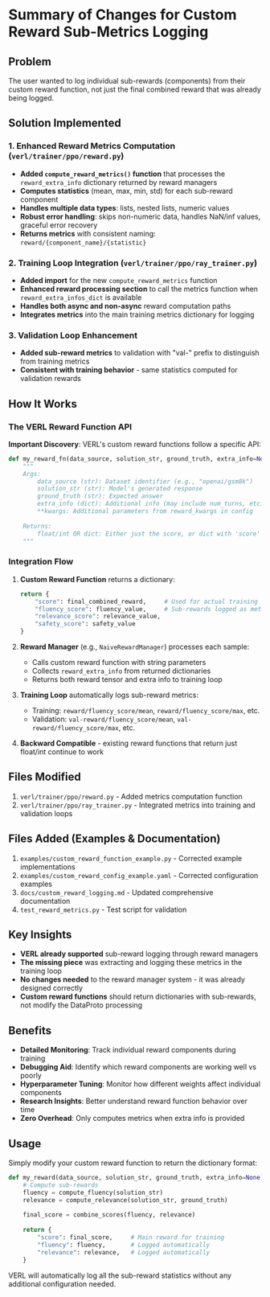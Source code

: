 # Summary of Changes for Custom Reward Sub-Metrics Logging

## Problem
The user wanted to log individual sub-rewards (components) from their custom reward function, not just the final combined reward that was already being logged.

## Solution Implemented

### 1. Enhanced Reward Metrics Computation (`verl/trainer/ppo/reward.py`)

- **Added `compute_reward_metrics()` function** that processes the `reward_extra_info` dictionary returned by reward managers
- **Computes statistics** (mean, max, min, std) for each sub-reward component
- **Handles multiple data types**: lists, nested lists, numeric values
- **Robust error handling**: skips non-numeric data, handles NaN/inf values, graceful error recovery
- **Returns metrics** with consistent naming: `reward/{component_name}/{statistic}`

### 2. Training Loop Integration (`verl/trainer/ppo/ray_trainer.py`)

- **Added import** for the new `compute_reward_metrics` function
- **Enhanced reward processing section** to call the metrics function when `reward_extra_infos_dict` is available
- **Handles both async and non-async** reward computation paths
- **Integrates metrics** into the main training metrics dictionary for logging

### 3. Validation Loop Enhancement

- **Added sub-reward metrics** to validation with "val-" prefix to distinguish from training metrics
- **Consistent with training behavior** - same statistics computed for validation rewards

## How It Works

### The VERL Reward Function API

**Important Discovery**: VERL's custom reward functions follow a specific API:

```python
def my_reward_fn(data_source, solution_str, ground_truth, extra_info=None, **kwargs):
    """
    Args:
        data_source (str): Dataset identifier (e.g., "openai/gsm8k")
        solution_str (str): Model's generated response 
        ground_truth (str): Expected answer
        extra_info (dict): Additional info (may include num_turns, etc.)
        **kwargs: Additional parameters from reward_kwargs in config
    
    Returns:
        float/int OR dict: Either just the score, or dict with 'score' + sub-rewards
    """
```

### Integration Flow

1. **Custom Reward Function** returns a dictionary:
   ```python
   return {
       "score": final_combined_reward,     # Used for actual training (required)
       "fluency_score": fluency_value,     # Sub-rewards logged as metrics
       "relevance_score": relevance_value,
       "safety_score": safety_value
   }
   ```

2. **Reward Manager** (e.g., `NaiveRewardManager`) processes each sample:
   - Calls custom reward function with string parameters
   - Collects `reward_extra_info` from returned dictionaries
   - Returns both reward tensor and extra info to training loop

3. **Training Loop** automatically logs sub-reward metrics:
   - Training: `reward/fluency_score/mean`, `reward/fluency_score/max`, etc.
   - Validation: `val-reward/fluency_score/mean`, `val-reward/fluency_score/max`, etc.

4. **Backward Compatible** - existing reward functions that return just float/int continue to work

## Files Modified

1. `verl/trainer/ppo/reward.py` - Added metrics computation function
2. `verl/trainer/ppo/ray_trainer.py` - Integrated metrics into training and validation loops

## Files Added (Examples & Documentation)

1. `examples/custom_reward_function_example.py` - Corrected example implementations
2. `examples/custom_reward_config_example.yaml` - Corrected configuration examples
3. `docs/custom_reward_logging.md` - Updated comprehensive documentation
4. `test_reward_metrics.py` - Test script for validation

## Key Insights

- **VERL already supported** sub-reward logging through reward managers
- **The missing piece** was extracting and logging these metrics in the training loop
- **No changes needed** to the reward manager system - it was already designed correctly
- **Custom reward functions** should return dictionaries with sub-rewards, not modify the DataProto processing

## Benefits

- **Detailed Monitoring**: Track individual reward components during training
- **Debugging Aid**: Identify which reward components are working well vs poorly
- **Hyperparameter Tuning**: Monitor how different weights affect individual components
- **Research Insights**: Better understand reward function behavior over time
- **Zero Overhead**: Only computes metrics when extra info is provided

## Usage

Simply modify your custom reward function to return the dictionary format:

```python
def my_reward(data_source, solution_str, ground_truth, extra_info=None):
    # Compute sub-rewards
    fluency = compute_fluency(solution_str)
    relevance = compute_relevance(solution_str, ground_truth)
    
    final_score = combine_scores(fluency, relevance)
    
    return {
        "score": final_score,     # Main reward for training
        "fluency": fluency,       # Logged automatically
        "relevance": relevance,   # Logged automatically
    }
```

VERL will automatically log all the sub-reward statistics without any additional configuration needed.
